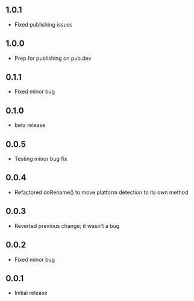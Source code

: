 ## 1.0.1

- Fixed publishing issues

## 1.0.0

- Prep for publishing on pub.dev

## 0.1.1

- Fixed minor bug

## 0.1.0

- beta release

## 0.0.5

- Testing minor bug fix

## 0.0.4

- Refactored doRename() to move platform detection to its own method

## 0.0.3

- Reverted previous change; it wasn't a bug

## 0.0.2

- Fixed minor bug

## 0.0.1

- Initial release
